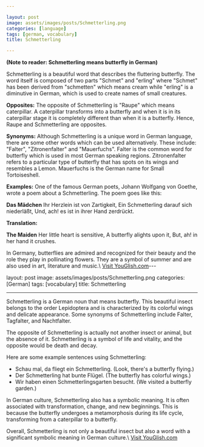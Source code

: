 ```yaml
---

layout: post
image: assets/images/posts/Schmetterling.png
categories: [language]
tags: [german, vocabulary]
title: Schmetterling

---
```


**(Note to reader: Schmetterling means butterfly in German)**

Schmetterling is a beautiful word that describes the fluttering butterfly. The word itself is composed of two parts "Schmet" and "erling" where "Schmet" has been derived from "schmetten" which means cream while "erling" is a diminutive in German, which is used to create names of small creatures. 

**Opposites:** The opposite of Schmetterling is "Raupe" which means caterpillar. A caterpillar transforms into a butterfly and when it is in its caterpillar stage it is completely different than when it is a butterfly. Hence, Raupe and Schmetterling are opposites.

**Synonyms:** Although Schmetterling is a unique word in German language, there are some other words which can be used alternatively. These include: "Falter", "Zitronenfalter" and "Mauerfuchs". Falter is the common word for butterfly which is used in most German speaking regions. Zitronenfalter refers to a particular type of butterfly that has spots on its wings and resembles a Lemon. Mauerfuchs is the German name for Small Tortoiseshell.

**Examples:** One of the famous German poets, Johann Wolfgang von Goethe, wrote a poem about a Schmetterling. The poem goes like this: 

**Das Mädchen**
Ihr Herzlein ist von Zartigkeit,
Ein Schmetterling darauf sich niederläßt,
Und, ach! es ist in ihrer Hand zerdrückt.

**Translation:**

**The Maiden**
Her little heart is sensitive,
A butterfly alights upon it,
But, ah! in her hand it crushes.

In Germany, butterflies are admired and recognized for their beauty and the role they play in pollinating flowers. They are a symbol of summer and are also used in art, literature and music.\ <a id="yg-widget-0" class="youglish-widget" data-query="Schmetterling" data-lang="german" data-components="8412" data-auto-start="0" data-bkg-color="theme_light" data-title="How%20to%20pronounce%20Schmetterling%20in%20German"  rel="nofollow" href="https://youglish.com">Visit YouGlish.com</a><script async src="https://youglish.com/public/emb/widget.js" charset="utf-8"></script>---

layout: post
image: assets/images/posts/Schmetterling.png
categories: [German]
tags: [vocabulary]
title: Schmetterling

---

Schmetterling is a German noun that means butterfly. This beautiful insect belongs to the order Lepidoptera and is characterized by its colorful wings and delicate appearance. Some synonyms of Schmetterling include Falter, Tagfalter, and Nachtfalter.

The opposite of Schmetterling is actually not another insect or animal, but the absence of it. Schmetterling is a symbol of life and vitality, and the opposite would be death and decay.

Here are some example sentences using Schmetterling:

- Schau mal, da fliegt ein Schmetterling. (Look, there's a butterfly flying.)
- Der Schmetterling hat bunte Flügel. (The butterfly has colorful wings.)
- Wir haben einen Schmetterlingsgarten besucht. (We visited a butterfly garden.)

In German culture, Schmetterling also has a symbolic meaning. It is often associated with transformation, change, and new beginnings. This is because the butterfly undergoes a metamorphosis during its life cycle, transforming from a caterpillar to a butterfly.

Overall, Schmetterling is not only a beautiful insect but also a word with a significant symbolic meaning in German culture.\ <a id="yg-widget-0" class="youglish-widget" data-query="Schmetterling" data-lang="german" data-components="8412" data-auto-start="0" data-bkg-color="theme_light" data-title="How%20to%20pronounce%20Schmetterling%20in%20German"  rel="nofollow" href="https://youglish.com">Visit YouGlish.com</a><script async src="https://youglish.com/public/emb/widget.js" charset="utf-8"></script>